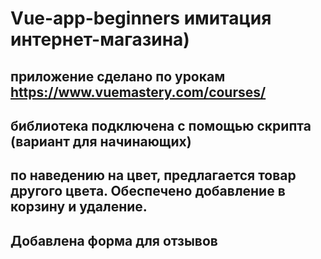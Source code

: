 # Vue-app-beginners имитация интернет-магазина)
## приложение сделано по урокам https://www.vuemastery.com/courses/ 
## библиотека подключена с помощью скрипта (вариант для начинающих)
## по наведению на цвет, предлагается товар другого цвета. Обеспечено добавление в корзину и удаление.
## Добавлена форма для отзывов 
